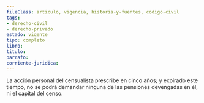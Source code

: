 ```yaml
---
fileClass: articulo, vigencia, historia-y-fuentes, codigo-civil
tags:
- derecho-civil
- derecho-privado
estado: vigente
tipo: completo
libro:
titulo:
parrafo:
corriente-juridica:
---
```

La acción personal del censualista prescribe en cinco años; y expirado este tiempo, no se podrá demandar ninguna de las pensiones devengadas en él, ni el capital del censo.